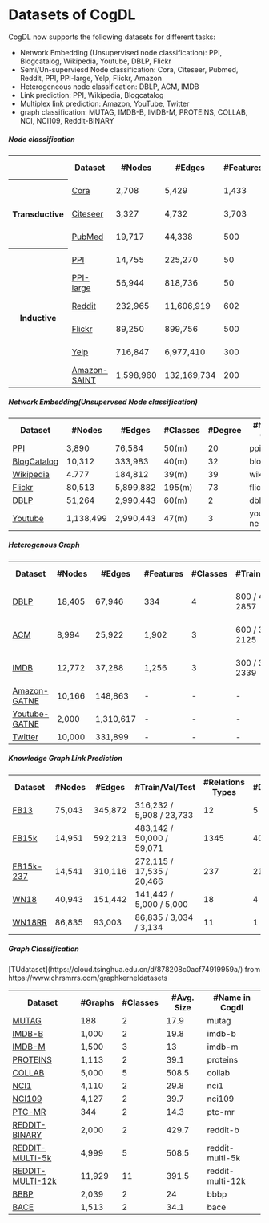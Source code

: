 Datasets of CogDL
=================

CogDL now supports the following datasets for different tasks:
- Network Embedding (Unsupervised node classification): PPI, Blogcatalog, Wikipedia, Youtube, DBLP, Flickr
- Semi/Un-superviesd Node classification: Cora, Citeseer, Pubmed, Reddit, PPI, PPI-large, Yelp, Flickr, Amazon
- Heterogeneous node classification: DBLP, ACM, IMDB
- Link prediction: PPI, Wikipedia, Blogcatalog
- Multiplex link prediction: Amazon, YouTube, Twitter
- graph classification: MUTAG, IMDB-B, IMDB-M, PROTEINS, COLLAB, NCI, NCI109, Reddit-BINARY


<h5>Node classification</h5>

<table>
    <tr>
        <th></th>
    	<th>Dataset</th>
        <th>#Nodes</th>
        <th>#Edges</th>
        <th>#Features</th>
        <th>#Classes</th>
        <th>#Train/Val/Test</th>
        <th>Degree</th>
        <th>#Name in Cogdl</th>
    </tr>
    <tr>
    	<th rowspan="4">Transductive</th>
    </tr>
    <tr>
        <td> <a href="https://cloud.tsinghua.edu.cn/d/71ee1916f3644f6f81b4/")]> Cora </a> </td>
        <td> 2,708 </td>
        <td> 5,429 </td>
        <td> 1,433 </td>
        <td> 7(s) </td>
        <td> 140 / 500 / 1000 </td>
        <td> 2 </td>
        <td> cora </td>
    </tr>
    <tr>
    	<td> <a href="https://cloud.tsinghua.edu.cn/d/6823f768780e460e960b/"> Citeseer </a> </td>
        <td> 3,327 </td>
        <td> 4,732 </td>
        <td> 3,703 </td>
        <td> 6(s) </td>
        <td> 120 / 500 / 1000 </td>
        <td> 1 </td>
        <td> citeseer </td>
    </tr>
    <tr>
    	<td> <a href="https://cloud.tsinghua.edu.cn/d/1b2f95b3d392463bb024/"> PubMed </a> </td>
        <td> 19,717 </td>
        <td> 44,338 </td>
        <td> 500 </td>
        <td> 3(s) </td>
        <td> 60 / 500 / 1999 </td>
        <td> 2 </td>
        <td> pubmed </td>
    </tr>
    <tr>
        <th rowspan="8"> Inductive </th>
    </tr>
    <tr>
        <td> <a href="https://cloud.tsinghua.edu.cn/d/2c6e94ec9dad4972b58e/"> PPI </a> </td>
        <td> 14,755 </td>
        <td> 225,270 </td>
        <td> 50 </td>
        <td> 121(m) </td>
        <td> 0.66 / 0.12 / 0.22 </td>
        <td> 15 </td>
        <td> ppi </td>
    </tr>
    <tr>
        <td> <a href="https://cloud.tsinghua.edu.cn/d/469ef38a520640bba267/"> PPI-large </a>  </td>
        <td> 56,944 </td>
        <td> 818,736 </td>
        <td> 50 </td>
        <td> 121(m) </td>
        <td> 0.79 / 0.11 / 0.10 </td>
        <td> 14 </td>
        <td> ppi-large </td>
    </tr>
    <tr>
        <tr>
        <td> <a href="https://cloud.tsinghua.edu.cn/d/d087e7e766e747ce8073/"> Reddit </a>  </td>
        <td> 232,965 </td>
        <td> 11,606,919 </td>
        <td> 602 </td>
        <td> 41(s) </td>
        <td> 0.66 / 0.10 / 0.24 </td>
        <td> 50 </td>
        <td> reddit </td>
    </tr>
    <tr>
        <td> <a href="https://cloud.tsinghua.edu.cn/d/d3ebcb5fa2da463b8213/"> Flickr </a>  </td>
        <td> 89,250 </td>
        <td> 899,756 </td>
        <td> 500 </td>
        <td> 7(s) </td>
        <td> 0.50 / 0.25 / 0.25 </td>
        <td> 10 </td>
        <td> flickr </td>
    </tr>
    <tr>
        <td> <a href="https://cloud.tsinghua.edu.cn/d/7218cc013c9a40159306/"> Yelp </a> </td>
        <td> 716,847 </td>
        <td> 6,977,410 </td>
        <td> 300 </td>
        <td> 100(m) </td>
        <td> 0.75 / 0.10 / 0.15 </td>
        <td> 10 </td>
        <td> yelp </td>
    </tr>
    <tr>
        <td> <a href="https://cloud.tsinghua.edu.cn/d/ae4b2c4f59bd41be9b0b/"> Amazon-SAINT </a> </td>
        <td> 1,598,960 </td>
        <td> 132,169,734 </td>
        <td> 200 </td>
        <td> 107(m) </td>
        <td> 0.85 / 0.05 / 0.10 </td>
        <td> 83 </td>
        <td> amazon-s </td>
    </tr>
</table>



<h5>Network Embedding(Unsupervsed Node classification)</h5>
<table>
    <tr>
    	<th>Dataset</th>
        <th>#Nodes</th>
        <th>#Edges</th>
        <th>#Classes</th>
        <th>#Degree</th>
        <th>#Name in Cogdl</th>
    </tr>
    <tr>
    	<td> <a href="https://cloud.tsinghua.edu.cn/d/fd3717d9ee78440e800f/"> PPI </a> </td>
        <td> 3,890 </td>
        <td> 76,584 </td>
        <td> 50(m) </td>
        <td> 20 </td>
        <td> ppi-ne </td>
    </tr>
    <tr>
    	<td> <a href="https://cloud.tsinghua.edu.cn/d/cb62b5b4224a4de08a02/"> BlogCatalog </a> </td>
        <td> 10,312 </td>
        <td> 333,983 </td>
        <td> 40(m) </td>
        <td> 32 </td>
        <td> blogcatalog </td>
    </tr>
    <tr>
    	<td> <a href="https://cloud.tsinghua.edu.cn/d/a26619b0b45e4d1181c9/"> Wikipedia </a>  </td>
        <td> 4.777 </td>
        <td> 184,812 </td>
        <td> 39(m) </td>
        <td> 39 </td>
        <td> wikipedia </td>
    </tr>
    <tr>
    	<td> <a href="https://cloud.tsinghua.edu.cn/d/863da94f520844cbab90/"> Flickr </a> </td>
        <td> 80,513 </td>
        <td> 5,899,882 </td>
        <td> 195(m) </td>
        <td> 73 </td>
        <td> flickr-ne </td>
    </tr>
    <tr>
    	<td> <a href="https://cloud.tsinghua.edu.cn/d/1da2ec50b08749f48033/"> DBLP </a> </td>
        <td> 51,264 </td>
        <td> 2,990,443 </td>
        <td> 60(m) </td>
        <td> 2 </td>
        <td> dblp-ne </td>
    </tr>
    <tr>
    	<td> <a href="https://cloud.tsinghua.edu.cn/d/e338d719659b44e5ac9d/"> Youtube </a>  </td>
        <td> 1,138,499 </td>
        <td> 2,990,443 </td>
        <td> 47(m) </td>
        <td> 3 </td>
        <td> youtube-ne </td>
    </tr>
</table>


<h5>Heterogenous Graph</h5>

<table>
    <tr>
    	<th>Dataset</th>
        <th>#Nodes</th>
        <th>#Edges</th>
        <th>#Features</th>
        <th>#Classes</th>
        <th>#Train/Val/Test</th>
        <th>#Degree</th>
        <th>#Edge Type</th>
        <th>#Name in Cogdl</th>
    </tr>
    <tr>
    	<td> <a href="https://cloud.tsinghua.edu.cn/f/f15a18f34c084a7c9482/?dl=1"> DBLP </a>  </td>
        <td> 18,405 </td>
        <td> 67,946 </td>
        <td> 334 </td>
        <td> 4 </td>
        <td> 800 / 400 / 2857 </td>
        <td> 4 </td>
        <td> 4 </td>
        <td> gtn-dblp(han-acm) </td>
    </tr>
    <tr>
    	<td> <a href="https://cloud.tsinghua.edu.cn/f/5d8f1290ea3946edaec2/?dl=1"> ACM </a>  </td>
        <td> 8,994 </td>
        <td> 25,922 </td>
        <td> 1,902 </td>
        <td> 3 </td>
        <td> 600 / 300 / 2125 </td>
        <td> 3 </td>
        <td> 4 </td>
        <td> gtn-acm(han-acm) </td>
    </tr>
    <tr>
    	<td> <a href="https://cloud.tsinghua.edu.cn/f/0617f97635134505bb1c/?dl=1"> IMDB </a>  </td>
        <td> 12,772 </td>
        <td> 37,288 </td>
        <td> 1,256 </td>
        <td> 3 </td>
        <td> 300 / 300 / 2339 </td>
        <td> 3 </td>
        <td> 4 </td>
        <td> gtn-imdb(han-imdb) </td>
    </tr>
    <tr>
    	<td> <a href="https://cloud.tsinghua.edu.cn/d/21e0ad8cfe564bc3b17a/"> Amazon-GATNE </a> </td>
        <td> 10,166 </td>
        <td> 148,863 </td>
        <td> - </td>
        <td> - </td>
        <td> - </td>
        <td> 15 </td>
        <td> 2 </td>
        <td> amazon </td>
    </tr>
    <tr>
    	<td> <a href="https://cloud.tsinghua.edu.cn/d/55a23e4edba54c29a7c2/"> Youtube-GATNE </a>  </td>
        <td> 2,000 </td>
        <td> 1,310,617 </td>
        <td> - </td>
        <td> - </td>
        <td> - </td>
        <td> 655 </td>
        <td> 5 </td>
        <td> youtube </td>
    </tr>
    <tr>
    	<td> <a href="(https://cloud.tsinghua.edu.cn/d/59b52be66cbf4d20a414/"> Twitter </a>  </td>
        <td> 10,000 </td>
        <td> 331,899 </td>
        <td> - </td>
        <td> - </td>
        <td> - </td>
        <td> 33 </td>
        <td> 4 </td>
        <td> twitter </td>
    </tr>
</table>



<h5>Knowledge Graph Link Prediction</h5>

<table>
    <tr>
   		<th>Dataset</th>
        <th>#Nodes</th>
        <th>#Edges</th>
        <th>#Train/Val/Test</th>
        <th>#Relations Types</th>
        <th>#Degree</th>
        <th>#Name in Cogdl</th>
    </tr>
    <tr>
    	<td><a href="https://github.com/thunlp/OpenKE/tree/OpenKE-PyTorch/benchmarks/FB13"> FB13 </a> </td>
        <td>75,043</td>
        <td>345,872</td>
        <td>316,232 / 5,908 / 23,733</td>
        <td>12</td>
        <td>5</td>
        <td>fb13</td>
    </tr>
    <tr>
    	<td><a href="https://github.com/thunlp/OpenKE/tree/OpenKE-PyTorch/benchmarks/FB15K"> FB15k </a> </td>
        <td>14,951</td>
        <td>592,213</td>
        <td>483,142 / 50,000 / 59,071</td>
        <td>1345</td>
        <td>40</td>
        <td>fb15k</td>
    </tr> 
    <tr>
    	<td><a href="https://github.com/thunlp/OpenKE/tree/OpenKE-PyTorch/benchmarks/FB15K237"> FB15k-237 </a> </td>
        <td>14,541</td>
        <td>310,116</td>
        <td>272,115 / 17,535 / 20,466</td>
        <td>237</td>
        <td>21</td>
        <td>fb15k237</td>
    </tr>
    <tr>
    	<td><a href="https://github.com/thunlp/OpenKE/tree/OpenKE-PyTorch/benchmarks/WN18"> WN18 </a> </td>
        <td>40,943</td>
        <td>151,442</td>
        <td>141,442 / 5,000 / 5,000</td>
        <td>18</td>
        <td>4</td>
        <td>wn18</td>
    </tr>
    <tr>
    	<td><a href="https://github.com/thunlp/OpenKE/tree/OpenKE-PyTorch/benchmarks/WN18RR"> WN18RR </a></td>
        <td>86,835</td>
        <td>93,003</td>
        <td>86,835 / 3,034 / 3,134</td>
        <td>11</td>
        <td>1</td>
        <td>wn18rr</td>
    </tr>
</table>


<h5>Graph Classification</h5>
[TUdataset](https://cloud.tsinghua.edu.cn/d/878208c0acf74919959a/) from https://www.chrsmrrs.com/graphkerneldatasets

<table>
    <tr>
    	<th>Dataset</th>
        <th>#Graphs</th>
        <th>#Classes</th>
        <th>#Avg. Size</th>
        <th>#Name in Cogdl</th>
    </tr>
    <tr>
    	<td> <a href="https://cloud.tsinghua.edu.cn/f/f5584198ded14c58b94b/?dl=1"> MUTAG </a></td>
        <td>188</td>
        <td>2</td>
        <td>17.9</td>
        <td>mutag</td>
    </tr>
    <tr>
    	<td><a href="https://cloud.tsinghua.edu.cn/f/be48c1fafde84569813a/?dl=1"> IMDB-B </a> </td>
        <td>1,000</td>
        <td>2</td>
        <td>19.8</td>
        <td>imdb-b</td>
    </tr>
    <tr>
    	<td><a href="https://cloud.tsinghua.edu.cn/f/8eca3b50a2094178b2ec/?dl=1"> IMDB-M </a> </td>
        <td>1,500</td>
        <td>3</td>
        <td>13</td>
        <td>imdb-m</td>
    </tr>
    <tr>
    	<td><a href="https://cloud.tsinghua.edu.cn/f/26654be1c3c946388a56/?dl=1"> PROTEINS </a> </td>
        <td>1,113</td>
        <td>2</td>
        <td>39.1</td>
        <td>proteins</td>
    </tr>
    <tr>
    	<td><a href="https://cloud.tsinghua.edu.cn/f/c58b948654e54c3d8be7/?dl=1"> COLLAB </a> </td>
        <td>5,000</td>
        <td>5</td>
        <td>508.5</td>
        <td>collab</td>
    </tr>
    <tr>
    	<td><a href="https://cloud.tsinghua.edu.cn/f/151ea45c7f3444a39537/?dl=1"> NCI1 </a> </td>
        <td>4,110</td>
        <td>2</td>
        <td>29.8</td>
        <td>nci1</td>
    </tr>
    <tr>
    	<td><a href="https://cloud.tsinghua.edu.cn/f/b520b63bcf9d48a7a57c/?dl=1"> NCI109 </a> </td>
        <td>4,127</td>
        <td>2</td>
        <td>39.7</td>
        <td>nci109</td>
    </tr>
    <tr>
    	<td><a href="https://cloud.tsinghua.edu.cn/f/9fc07402515549d1b6a6/?dl=1"> PTC-MR </a> </td>
        <td>344</td>
        <td>2</td>
        <td>14.3</td>
        <td>ptc-mr</td>
    </tr>
    <tr>
    	<td><a href="https://cloud.tsinghua.edu.cn/f/d4bcb32cf6a846f8b7cb/?dl=1"> REDDIT-BINARY </a> </td>
        <td>2,000</td>
        <td>2</td>
        <td>429.7</td>
        <td>reddit-b</td>
    </tr>
    <tr>
    	<td><a href="https://cloud.tsinghua.edu.cn/f/e9bed9b1181246b7859f/?dl=1"> REDDIT-MULTI-5k </a> </td>
        <td>4,999</td>
        <td>5</td>
        <td>508.5</td>
        <td>reddit-multi-5k</td>
    </tr>
    <tr>
    	<td><a href="https://cloud.tsinghua.edu.cn/f/f1b3ffb83fd04c89be7c/?dl=1"> REDDIT-MULTI-12k </a> </td>
        <td>11,929</td>
        <td>11</td>
        <td>391.5</td>
        <td>reddit-multi-12k</td>
    </tr>
    <tr>
    	<td><a href="https://cloud.tsinghua.edu.cn/d/9db9e16a949b4877bb4e/"> BBBP </a> </td>
        <td>2,039</td>
        <td>2</td>
        <td>24</td>
        <td>bbbp</td>
    </tr>
    <tr>
    	<td><a href="https://cloud.tsinghua.edu.cn/d/c6bd3405569b4fab9c4a/"> BACE </a></td>
        <td>1,513</td>
        <td>2</td>
        <td>34.1</td>
        <td>bace</td>
    </tr>
</table>
